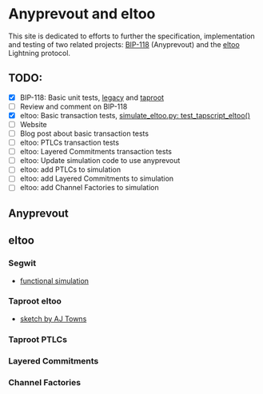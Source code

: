 # Anyprevout and eltoo

This site is dedicated to efforts to further the specification, implementation and testing of two related projects: [BIP-118](https://github.com/bitcoin/bips/blob/master/bip-0118.mediawiki) (Anyprevout) and the [eltoo](https://blockstream.com/eltoo.pdf) Lightning protocol.

## TODO:
 - [X] BIP-118: Basic unit tests, [legacy](https://github.com/ajtowns/bitcoin/blob/57cb1249a20d2e09952040693eb62d04fe1f1399/src/test/sighash_tests.cpp#L247) and [taproot](https://github.com/ajtowns/bitcoin/blob/57cb1249a20d2e09952040693eb62d04fe1f1399/src/test/sighash_tests.cpp#L404)
- [ ] Review and comment on BIP-118
- [X] eltoo: Basic transaction tests, [simulate_eltoo.py: test_tapscript_eltoo()](https://github.com/remyers/bitcoin/blob/eltoo-anyprevout/test/functional/simulate_eltoo.py#L1623)
- [ ] Website
- [ ] Blog post about basic transaction tests
- [ ] eltoo: PTLCs transaction tests
- [ ] eltoo: Layered Commitments transaction tests 
- [ ] eltoo: Update simulation code to use anyprevout
- [ ] eltoo: add PTLCs to simulation
- [ ] eltoo: add Layered Commitments to simulation
- [ ] eltoo: add Channel Factories to simulation

## Anyprevout

## eltoo

### Segwit
* [functional simulation](https://github.com/remyers/bitcoin/blob/anyprevout/test/functional/simulate_eltoo.py)

### Taproot eltoo
* [sketch by AJ Towns](https://lists.linuxfoundation.org/pipermail/lightning-dev/2019-May/001996.html)

### Taproot PTLCs

### Layered Commitments

### Channel Factories

